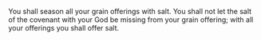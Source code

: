 You shall season all your grain offerings with salt. You shall not let the salt of the covenant with your God be missing from your grain offering; with all your offerings you shall offer salt.
